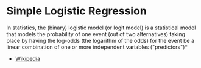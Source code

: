 # Simple Logistic Regression

In statistics, the (binary) logistic model (or logit model) is a statistical model that models the probability of one event (out of two alternatives) taking place by having the log-odds (the logarithm of the odds) for the event be a linear combination of one or more independent variables ("predictors")*

* [Wikipedia](https://en.wikipedia.org/wiki/Logistic_regression)
